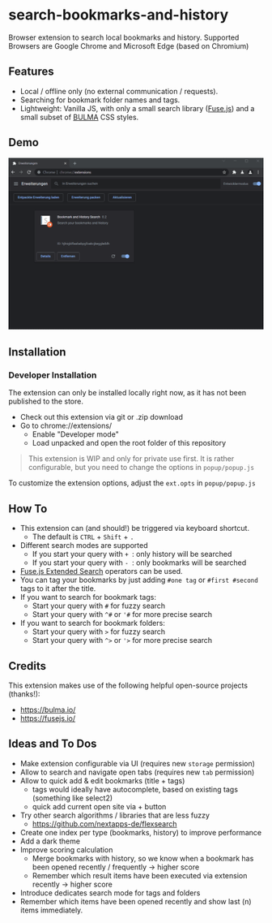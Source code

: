 # search-bookmarks-and-history

Browser extension to search local bookmarks and history.
Supported Browsers are Google Chrome and Microsoft Edge (based on Chromium)

## Features

* Local / offline only (no external communication / requests).
* Searching for bookmark folder names and tags.
* Lightweight: Vanilla JS, with only a small search library ([Fuse.js](https://fuse.io/)) and a small subset of [BULMA](https://bulma.io/) CSS styles.

## Demo

![Demo GIF](/images/bookmark-and-history-search.gif "Demo GIF")

## Installation

### Developer Installation

The extension can only be installed locally right now, as it has not been published to the store.

* Check out this extension via git or .zip download
* Go to chrome://extensions/ 
  * Enable "Developer mode"
  * Load unpacked and open the root folder of this repository

> This extension is WIP and only for private use first.
> It is rather configurable, but you need to change the options in `popup/popup.js`

To customize the extension options, adjust the `ext.opts` in `popup/popup.js` 

## How To

* This extension can (and should!) be triggered via keyboard shortcut.
  * The default is `CTRL` + `Shift` + `.`
* Different search modes are supported
  * If you start your query with `+ `: only history will be searched
  * If you start your query with `- `: only bookmarks will be searched
* [Fuse.js Extended Search](https://fusejs.io/examples.html#extended-search) operators can be used.
* You can tag your bookmarks by just adding `#one tag` or `#first #second` tags to it after the title.
* If you want to search for bookmark tags:
  * Start your query with `#` for fuzzy search
  * Start your query with `^#` or `'#` for more precise search
* If you want to search for bookmark folders:
  * Start your query with `>` for fuzzy search
  * Start your query with `^>` or `'>` for more precise search

## Credits

This extension makes use of the following helpful open-source projects (thanks!):
* https://bulma.io/
* https://fusejs.io/

## Ideas and To Dos

* Make extension configurable via UI (requires new `storage` permission)
* Allow to search and navigate open tabs (requires new `tab` permission)
* Allow to quick add & edit bookmarks (title + tags)
  * tags would ideally have autocomplete, based on existing tags (something like select2)
  * quick add current open site via + button
* Try other search algorithms / libraries that are less fuzzy
  * https://github.com/nextapps-de/flexsearch 
* Create one index per type (bookmarks, history) to improve performance
* Add a dark theme
* Improve scoring calculation
  * Merge bookmarks with history, so we know when a bookmark has been opened recently / frequently -> higher score
  * Remember which result items have been executed via extension recently -> higher score
* Introduce dedicates search mode for tags and folders
* Remember which items have been opened recently and show last (n) items immediately.
